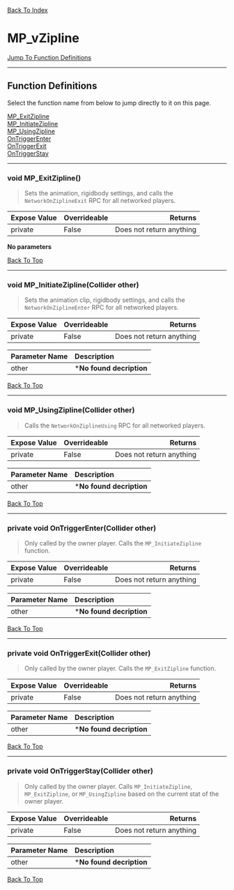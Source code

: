 [Back To Index](../../index.md)

# MP_vZipline

[Jump To Function Definitions](#functions-definitions)<br/>

--------------------------------------------------------
## Function Definitions<a name="functions-definitions"></a>

Select the function name from below to jump directly to it on this page.

[MP_ExitZipline](#MP_ExitZipline)<br>
[MP_InitiateZipline](#MP_InitiateZipline)<br>
[MP_UsingZipline](#MP_UsingZipline)<br>
[OnTriggerEnter](#OnTriggerEnter)<br>
[OnTriggerExit](#OnTriggerExit)<br>
[OnTriggerStay](#OnTriggerStay)<br>

------------------
 ### void MP_ExitZipline()<a name="MP_ExitZipline"></a>
>   Sets the animation, rigidbody settings, and calls the `NetworkOnZiplineExit` RPC for all networked players. 

| Expose Value | Overrideable | Returns |
|:---|:---|---:|
|private|False|Does not return anything|

**No parameters**

[Back To Top](#)

------------------
 ### void MP_InitiateZipline(Collider other)<a name="MP_InitiateZipline"></a>
>   Sets the animation clip, rigidbody settings, and calls the `NetworkOnZiplineEnter` RPC for all networked players. 

| Expose Value | Overrideable | Returns |
|:---|:---|---:|
|private|False|Does not return anything|

| Parameter Name | Description |
|:---|:---|
|other|***No found decription**|

[Back To Top](#)

------------------
 ### void MP_UsingZipline(Collider other)<a name="MP_UsingZipline"></a>
>   Calls the `NetworkOnZiplineUsing` RPC for all networked players. 

| Expose Value | Overrideable | Returns |
|:---|:---|---:|
|private|False|Does not return anything|

| Parameter Name | Description |
|:---|:---|
|other|***No found decription**|

[Back To Top](#)

------------------
 ### private void OnTriggerEnter(Collider other)<a name="OnTriggerEnter"></a>
>   Only called by the owner player. Calls the `MP_InitiateZipline` function. 

| Expose Value | Overrideable | Returns |
|:---|:---|---:|
|private|False|Does not return anything|

| Parameter Name | Description |
|:---|:---|
|other|***No found decription**|

[Back To Top](#)

------------------
 ### private void OnTriggerExit(Collider other)<a name="OnTriggerExit"></a>
>   Only called by the owner player. Calls the `MP_ExitZipline` function. 

| Expose Value | Overrideable | Returns |
|:---|:---|---:|
|private|False|Does not return anything|

| Parameter Name | Description |
|:---|:---|
|other|***No found decription**|

[Back To Top](#)

------------------
 ### private void OnTriggerStay(Collider other)<a name="OnTriggerStay"></a>
>   Only called by the owner player. Calls `MP_InitiateZipline`, `MP_ExitZipline`, or `MP_UsingZipline` based on the current stat of the owner player. 

| Expose Value | Overrideable | Returns |
|:---|:---|---:|
|private|False|Does not return anything|

| Parameter Name | Description |
|:---|:---|
|other|***No found decription**|

[Back To Top](#)

